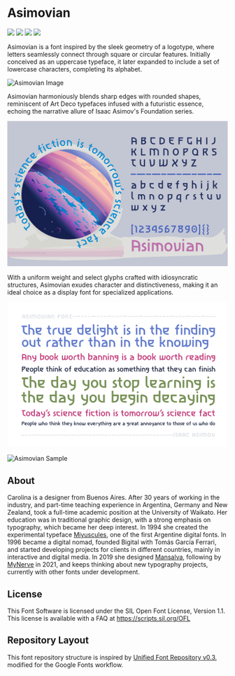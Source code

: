 # Asimovian

[![][Fontbakery]](https://googlefonts.github.io/googlefonts-project-template/fontbakery/fontbakery-report.html)
[![][Universal]](https://googlefonts.github.io/googlefonts-project-template/fontbakery/fontbakery-report.html)
[![][GF Profile]](https://googlefonts.github.io/googlefonts-project-template/fontbakery/fontbakery-report.html)
[![][Shaping]](https://googlefonts.github.io/googlefonts-project-template/fontbakery/fontbakery-report.html)

[Fontbakery]: https://img.shields.io/endpoint?url=https%3A%2F%2Fraw.githubusercontent.com%2Fgooglefonts%2Fgooglefonts-project-template%2Fgh-pages%2Fbadges%2Foverall.json
[GF Profile]: https://img.shields.io/endpoint?url=https%3A%2F%2Fraw.githubusercontent.com%2Fgooglefonts%2Fgooglefonts-project-template%2Fgh-pages%2Fbadges%2FGoogleFonts.json
[Outline Correctness]: https://img.shields.io/endpoint?url=https%3A%2F%2Fraw.githubusercontent.com%2Fgooglefonts%2Fgooglefonts-project-template%2Fgh-pages%2Fbadges%2FOutlineCorrectnessChecks.json
[Shaping]: https://img.shields.io/endpoint?url=https%3A%2F%2Fraw.githubusercontent.com%2Fgooglefonts%2Fgooglefonts-project-template%2Fgh-pages%2Fbadges%2FShapingChecks.json
[Universal]: https://img.shields.io/endpoint?url=https%3A%2F%2Fraw.githubusercontent.com%2Fgooglefonts%2Fgooglefonts-project-template%2Fgh-pages%2Fbadges%2FUniversal.json



Asimovian is a font inspired by the sleek geometry of a logotype, where letters seamlessly connect through square or circular features. Initially conceived as an uppercase typeface, it later expanded to include a set of lowercase characters, completing its alphabet.

![Asimovian Image](documentation/asimovian-sample.png)

Asimovian harmoniously blends sharp edges with rounded shapes, reminiscent of Art Deco typefaces infused with a futuristic essence, echoing the narrative allure of Isaac Asimov's Foundation series.

![Asimovian Sample](/documentation/asimovian-sample2.png)

With a uniform weight and select glyphs crafted with idiosyncratic structures, Asimovian exudes character and distinctiveness, making it an ideal choice as a display font for specialized applications.

![Asimovian Sample](/documentation/asimovian-sample3.png)

![Asimovian Sample](/documentation/asimovian-catalogue_cassettesx4.png)



## About

Carolina is a designer from Buenos Aires. After 30 years of working in the industry, and part-time teaching experience in Argentina, Germany and New Zealand, took a full-time academic position at the University of Waikato. 
Her education was in traditional graphic design, with a strong emphasis on typography, which became her deep interest. In 1994 she created the experimental typeface [Miyuscules](https://github.com/carolinashort/miyuscules), one of the first Argentine digital fonts. In 1996 became a digital nomad, founded Bigital with Tomás García Ferrari, and started developing projects for clients in different countries, mainly in interactive and digital media. In 2019 she designed [Mansalva](https://github.com/carolinashort/mansalva), following by [MyNerve](https://github.com/carolinashort/MyNerve) in 2021, and keeps thinking about new typography projects, currently with other fonts under development.





## License

This Font Software is licensed under the SIL Open Font License, Version 1.1.
This license is available with a FAQ at
https://scripts.sil.org/OFL

## Repository Layout

This font repository structure is inspired by [Unified Font Repository v0.3](https://github.com/unified-font-repository/Unified-Font-Repository), modified for the Google Fonts workflow.
